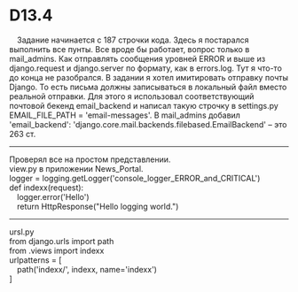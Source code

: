 # D13.4
&emsp;Задание начинается с 187 строчки кода. Здесь я постарался выполнить все пунты. Все вроде бы работает, вопрос только в mail_admins. 
Как отправлять сообщения уровней ERROR и выше из django.request и django.server по формату, как в errors.log. Тут я что-то до конца не разобрался. 
В задании я хотел имитировать отправку почты Django. То есть письма должны записываться в локальный файл вместо реальной отправки. 
Для этого я использовал соответствующий почтовой бекенд email_backend и написал такую строчку в settings.py EMAIL_FILE_PATH = 'email-messages'. 
В mail_admins добавил 'email_backend': 'django.core.mail.backends.filebased.EmailBackend' – это 263 ст. 
<hr>
Проверял все на простом представлении.
<br>
view.py в приложении News_Portal.
<br>
logger = logging.getLogger('console_logger_ERROR_and_CRITICAL')
<br>
def indexx(request):<br>
&emsp;logger.error('Hello')<br>
&emsp;return HttpResponse("Hello logging world.")
<hr>
ursl.py
<br>
from django.urls import path
<br>
from .views import indexx
<br>
urlpatterns = [<br>
&emsp;path('indexx/', indexx, name='indexx')<br>
]
